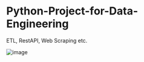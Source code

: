 # Python-Project-for-Data-Engineering
ETL, RestAPI, Web Scraping etc.

![image](https://github.com/user-attachments/assets/9899717b-f1b5-4e02-a593-72724f70426a)

